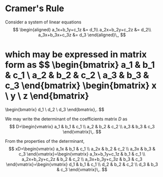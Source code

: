 # Cramer's Rule
Consider a system of linear equations 
$$
\begin{aligned}
a_1x+b_1y+c_1z &= d_1\\
a_2x+b_2y+c_2z &= d_2\\
a_3x+b_3x+c_3z &= d_3
\end{aligned}\,,
$$

which may be expressed in matrix form as
$$
\begin{bmatrix}
a_1 & b_1 & c_1 \\
a_2 & b_2 & c_2 \\
a_3 & b_3 & c_3
\end{bmatrix}
\begin{bmatrix}
x \\ y \\ z
\end{bmatrix}
=
\begin{bmatrix}
d_1 \\ d_2 \\ d_3
\end{bmatrix}\,.
$$

We may write the determinant of the coefficients matrix $D$ as 
$$
D=\begin{vmatrix}
a_1 & b_1 & c_1 \\
a_2 & b_2 & c_2 \\
a_3 & b_3 & c_3
\end{vmatrix}\,.
$$

From the properties of the determinant, 
$$
xD=\begin{vmatrix}
a_1x & b_1 & c_1 \\
a_2x & b_2 & c_2 \\
a_3x & b_3 & c_3
\end{vmatrix}=\begin{vmatrix}
a_1x+b_1y+c_1z & b_1 & c_1 \\
a_2x+b_2y+c_2z & b_2 & c_2 \\
a_3x+b_3y+c_3z & b_3 & c_3
\end{vmatrix}=\begin{vmatrix}
d_1 & b_1 & c_1 \\
d_2 & b_2 & c_2 \\
d_3 & b_3 & c_3
\end{vmatrix}\,.
$$